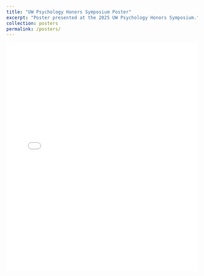 ```yaml
---
title: "UW Psychology Honors Symposium Poster"
excerpt: "Poster presented at the 2025 UW Psychology Honors Symposium."
collection: posters
permalink: /posters/
---
```

<iframe src="/images/UW%20Honors.pdf" width="100%" height="600px" style="border:none;"></iframe>
